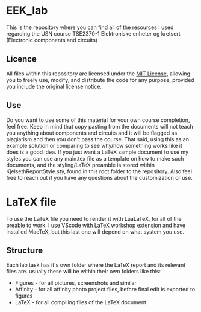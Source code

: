 # EEK_lab
This is the repository where you can find all of the resources I used regarding the USN course TSE2370-1 Elektroniske enheter og kretsert (Electronic components and circuits)

## Licence
All files within this repository are licensed under the [MIT License](LICENSE), allowing you to freely use, modify, and distribute the code for any purpose, provided you include the original license notice.

## Use
Do you want to use some of this material for your own course completion, feel free. Keep in mind that copy pasting from the documents will not teach you anything about components and circuits and it will be flagged as plagiarism and then you don't pass the course. That said, using this as an example solution or comparing to see why/how something works like it does is a good idea. If you just want a LaTeX sample document to use my styles you can use any main.tex file as a template on how to make such documents, and the styling/LaTeX preamble is  stored within KjelsethReportStyle.sty, found in this root folder to the repository. Also feel free to reach out if you have any questions about the customization or use.

# LaTeX file
To use the LaTeX file you need to render it with LuaLaTeX, for all of the preable to work. I use VScode with LaTeX workshop extension and have installed MacTeX, but this last one will depend on what system you use.

## Structure
Each lab task has it's own folder where the LaTeX report and its relevant files are. usually these will be within their own folders like this:
- Figures  - for all pictures, screenshots and similar
- Affinity - for all affinity photo project files, before final edit is exported to figures
- LaTeX    - for all compiling files of the LaTeX document
